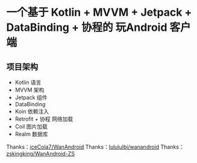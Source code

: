 # 一个基于 Kotlin + MVVM + Jetpack + DataBinding + 协程的 玩Android 客户端

## 项目架构
* Kotlin 语言
* MVVM 架构
* Jetpack 组件
* DataBinding
* Koin 依赖注入
* Retrofit + 协程 网络加载
* Coil 图片加载
* Realm 数据库

Thanks：[iceCola7/WanAndroid](https://github.com/iceCola7/WanAndroid)
Thanks：[lulululbj/wanandroid](https://github.com/lulululbj/wanandroid)
Thanks：[zskingking/WanAndroid-ZS](https://github.com/zskingking/WanAndroid-ZS)
